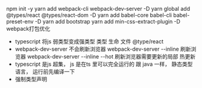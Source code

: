 npm init -y
yarn add webpack-cli webpack-dev-server -D
yarn global add @types/react @types/react-dom -D
yarn add babel-core babel-cli babel-preset-env -D
yarn add bootstrap
yarn add min-css-extract-plugin -D
webpack打包优化

- typescript 将js 弱类型变成强类型 
    类型  生命  文件  @type/react
- webpack-dev-server 不会刷新浏览器
  webpack-dev-server --inline  刷新浏览器
  webpack-dev-server --inline --hot  刷新浏览器需要更新的局部 热更新 
- typescript 是js 超集， js 是在ts 里可以完全运行的
  跟 java 一样， 静态类型 语言， 运行前先编译一下
- 强制类型声明 